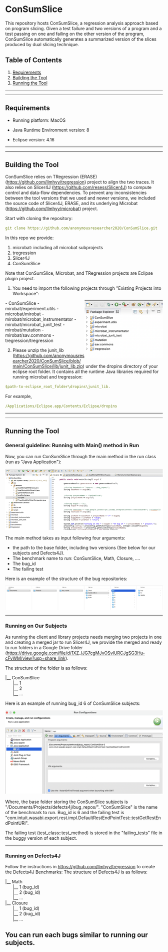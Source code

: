 # ConSumSlice

This repository hosts ConSumSlice, a regression analysis approach based on program slicing. 
Given a test failure and two versions of a program and a test passing on one and failing on the other version of the program, 
ConSumSlice automatically generates a summarized version of the slices produced by dual slicing technique. 

## Table of Contents
1. [Requirements](#Requirements)
2. [Building the Tool](#Building-the-Tool)
3. [Running the Tool](#Running-the-Tool)

---
---

## Requirements

* Running platform: MacOS

* Java Runtime Environment version: 8

* Eclipse version: 4.16

---
---

## Building the Tool

ConSumSlice relies on TRegression (ERASE) (https://github.com/llmhyy/tregression) project to align the two traces. It also relies on Slicer4J (https://github.com/resess/Slicer4J) to compute control and data-flow dependencies. 
To prevent any inconsistencies between the tool versions that we used and newer versions, 
we included the source code of Slicer4J, ERASE, and its underlying Microbat (https://github.com/llmhyy/microbat) project.

Start with cloning the repository:
````yaml
git clone https://github.com/anonymousresearcher2020/ConSumSlice.git
````
In this repo we provide:
1. microbat: including all microbat subprojects
2. tregression
3. Slicer4J
4. ConSumSlice

Note that ConSumSlice, Microbat, and TRegression projects are Eclipse plugin project. 

1. You need to import the following projects through "Existing Projects into Workspace":

<img align="right" src="img/structure.png" alt="drawing" width="250"/>
- ConSumSlice
- mirobat/experiment.utils
- microbat/mirobat
- mirobat/microbat_instrumentator
- mirobat/microbat_junit_test
- mirobat/mutation
- mirobat/sav.commons
- tregression/tregression


2. Please unzip the junit_lib (https://github.com/anonymousresearcher2020/ConSumSlice/blob/main/ConSumSlice/lib/junit_lib.zip) under the dropins directory of your eclipse root folder. It contains all the runtime Java libraries required for running microbat and tregression:
````yaml
$path-to-eclipse_root_folder\dropins\junit_lib.
````
For example,
````yaml
/Applications/Eclipse.app/Contents/Eclipse/dropins
````

---
---
## Running the Tool
### General guideline: Running with Main() method in Run
Now, you can run ConSumSlice through the main method in the run class (run as "Java Application"):

![](/img/run.png)

The main method takes as input following four arguments: 
- the path to the base folder, including two versions (See below for our subjects and Defects4J). 
- The benchmark name to run: ConSumSlice, Math, Closure, ....
- The bug_id
- The failing test

Here is an example of the structure of the bug repositories:

![](/img/fileStructure.png)

---

### Running on Our Subjects
As running the client and library projects needs merging two projects in one and creating a merged jar to run Slicer4J, we provide the merged and ready to run folders in a Google Drive folder (https://drive.google.com/file/d/1XZ_lJG7cgMJvOSvlURCJgSG3Hu-cFvWM/view?usp=share_link).

The structure of the folder is as follows:

|__ ConSumSlice<br />
&nbsp;&nbsp;&nbsp;&nbsp;&nbsp;&nbsp;|__ 1 <br />
&nbsp;&nbsp;&nbsp;&nbsp;&nbsp;&nbsp;|__ 2 <br /> 
&nbsp;&nbsp;&nbsp;&nbsp;&nbsp;&nbsp;|__ ...<br />

Here is an example of running bug_id 6 of ConSumSlice subjects:

![](/img/args.png)

Where, the base folder storing the ConSumSlice subjects is "/Documents/Projects/defects4j/bug_repos/". 
"ConSumSlice" is the name of the benchmark to run. 
Bug_id is 6 and the failing test is "com.intuit.wasabi.export.rest.impl.DefaultRestEndPointTest::testGetRestEndPointURI".

The failing test (test_class::test_method) is stored in the "failing_tests" file in the buggy version of each subject. 

---

### Running on Defects4J
Follow the instructions in https://github.com/llmhyy/tregression to create the Defects4J Benchmarks: 
The structure of Defects4J is as follows:

|__ Math<br />
&nbsp;&nbsp;&nbsp;&nbsp;&nbsp;&nbsp;|__ 1 (bug_id)<br />
&nbsp;&nbsp;&nbsp;&nbsp;&nbsp;&nbsp;|__ 2 (bug_id)<br />
&nbsp;&nbsp;&nbsp;&nbsp;&nbsp;&nbsp;|__ ...<br />
|__ Closure<br />
&nbsp;&nbsp;&nbsp;&nbsp;&nbsp;&nbsp;|__ 1 (bug_id)<br />
&nbsp;&nbsp;&nbsp;&nbsp;&nbsp;&nbsp;|__ 2 (bug_id)<br />
&nbsp;&nbsp;&nbsp;&nbsp;&nbsp;&nbsp;|__ ...<br />

You can run each bugs similar to running our subjects. 
---

